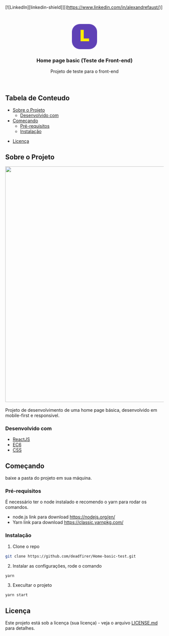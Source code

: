 <!-- PROJECT SHIELDS -->
<!--
*** I'm using markdown "reference style" links for readability.
*** Reference links are enclosed in brackets [ ] instead of parentheses ( ).
*** See the bottom of this document for the declaration of the reference variables
*** for contributors-url, forks-url, etc. This is an optional, concise syntax you may use.
*** https://www.markdownguide.org/basic-syntax/#reference-style-links
-->

[![LinkedIn][linkedin-shield]][(https://www.linkedin.com/in/alexandrefaust/)]


<!-- PROJECT LOGO -->
<br />
<p align="center">
  <a href="https://github.com/github_username/repo_name">
    <img src="src/assets/images/grupo2820@2x.png" alt="Logo" width="80" height="80">
  </a>

  <h3 align="center">Home page basic (Teste de Front-end)</h3>

  <p align="center">
    Projeto de teste para o front-end
    <br />
    <!--a href="https://github.com/deadfirer/Home-basic-test"><strong>Explore the docs »</strong></a-->
    <br />
    <br />
    <!--a href="https://github.com/deadfirer/Home-basic-test">View Demo</a>
    ·
    <a href="https://github.com/deadfirer/Home-basic-test/issues">Report Bug</a>
    ·
    <a href="https://github.com/deadfirer/Home-basic-test/issues">Request Feature</a-->
  </p>
</p>

<!-- TABLE OF CONTENTS -->
## Tabela de Conteudo

* [Sobre o Projeto](#sobre-o-projeto)
  * [Desenvolvido com](#desenvolvido-com)
* [Começando](#começando)
  * [Pré-requisitos](#pre-requisitos)
  * [Instalação](#instalação)
<!--* [Usage](#usage)
* [Roadmap](#roadmap)
* [Contributing](#contributing)-->
* [Licença](#licença)
<!--* [Contact](#contact)
* [Acknowledgements](#acknowledgements)-->



## Sobre o Projeto

<p align="center">
  <img width="1050" height="750" src="https://drive.google.com/uc?export=view&id=13hSKk9Dcz2zPMqxDkEEj4UZfLGTQvlPO">
</p>

Projeto de desenvolvimento de uma home page básica, desenvolvido em mobile-first e responsivel.

### Desenvolvido com

* [ReactJS]()
* [EC6]()
* [CSS]()

<!-- GETTING STARTED -->
## Começando 

baixe a pasta do projeto em sua máquina.

### Pré-requisitos

É necessário ter o node instalado e recomendo o yarn para rodar os comandos.
* node.js
link para download https://nodejs.org/en/
* Yarn
link para download https://classic.yarnpkg.com/

### Instalação  

1. Clone o repo
```sh
git clone https://github.com/deadfirer/Home-basic-test.git
```
2. Instalar as configurações, rode o comando
```sh
yarn
```
3. Execultar o projeto
```sh
yarn start
```

## Licença 

Este projeto está sob a licença (sua licença) - veja o arquivo [LICENSE.md](https://github.com/usuario/projeto/licenca) para detalhes.
